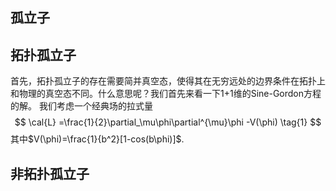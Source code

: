 ## 孤立子

## 拓扑孤立子
首先，拓扑孤立子的存在需要简并真空态，使得其在无穷远处的边界条件在拓扑上和物理的真空态不同。什么意思呢？我们首先来看一下1+1维的Sine-Gordon方程的解。
我们考虑一个经典场的拉式量
$$
\cal{L} =\frac{1}{2}\partial_\mu\phi\partial^{\mu}\phi -V(\phi) \tag{1}
$$
其中$V(\phi)=\frac{1}{b^2}[1-cos(b\phi)]$.

## 非拓扑孤立子

<!--stackedit_data:
eyJoaXN0b3J5IjpbMjExNDU1ODczNiwtMTMzNTIxMDg0OSw1MD
U4NTgyNTksMTk5MDE2Nzc0OSwtMzg4NDA5ODAyLC0zOTA2NzE1
ODhdfQ==
-->